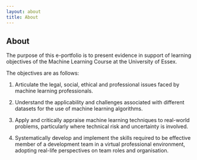 ```yaml
---
layout: about
title: About
---
```


## About

The purpose of this e-portfolio is to present evidence in support of learning objectives of the Machine Learning Course at the University of Essex. 

The objectives are as follows:

1. Articulate the legal, social, ethical and professional issues faced by machine learning professionals.

2. Understand the applicability and challenges associated with different datasets for the use of machine learning algorithms.

3. Apply and critically appraise machine learning techniques to real-world problems, particularly where technical risk and uncertainty is involved.

4. Systematically develop and implement the skills required to be effective member of a development team in a virtual professional environment, adopting real-life perspectives on team roles and organisation.
